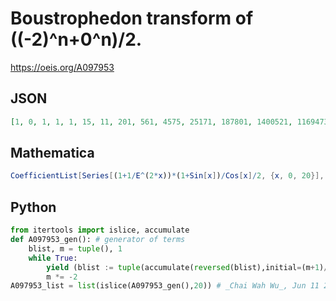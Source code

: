# Boustrophedon transform of \(\(\-2\)^n\+0^n\)/2\.
https://oeis.org/A097953
## JSON
```JSON
[1, 0, 1, 1, 1, 15, 11, 201, 561, 4575, 25171, 187801, 1400521, 11694735, 103903931, 993285801, 10113814881, 109470594495, 1254389104291, 15173016742201, 193187969483641, 2582736821247855, 36172850924874251]
```
## Mathematica
```Mathematica
CoefficientList[Series[(1+1/E^(2*x))*(1+Sin[x])/Cos[x]/2, {x, 0, 20}], x]* Range[0, 20]! (* _Vaclav Kotesovec_, Sep 29 2013 *)
```
## Python
```Python
from itertools import islice, accumulate
def A097953_gen(): # generator of terms
    blist, m = tuple(), 1
    while True:
        yield (blist := tuple(accumulate(reversed(blist),initial=(m+1)//2)))[-1]
        m *= -2
A097953_list = list(islice(A097953_gen(),20)) # _Chai Wah Wu_, Jun 11 2022
```
